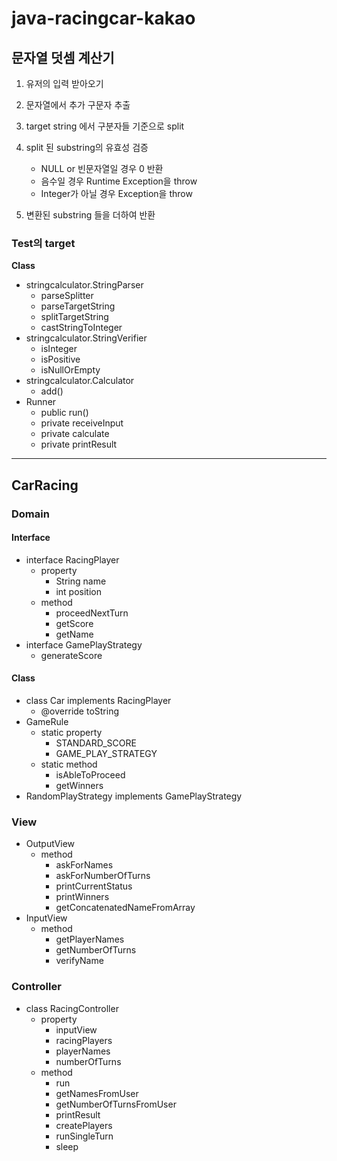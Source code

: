 # java-racingcar-kakao

## 문자열 덧셈 계산기

1. 유저의 입력 받아오기
1. 문자열에서 추가 구문자 추출
1. target string 에서 구분자들 기준으로 split
1. split 된 substring의 유효성 검증

    - NULL or 빈문자열일 경우 0 반환
    - 음수일 경우 Runtime Exception을 throw
    - Integer가 아닐 경우 Exception을 throw

1. 변환된 substring 들을 더하여 반환

### Test의 target

**Class**
- stringcalculator.StringParser
    - parseSplitter
    - parseTargetString
    - splitTargetString
    - castStringToInteger
- stringcalculator.StringVerifier
    - isInteger
    - isPositive
    - isNullOrEmpty
- stringcalculator.Calculator
    - add()
- Runner
    - public run()
    - private receiveInput
    - private calculate
    - private printResult

---

## CarRacing

### Domain

#### Interface

- interface RacingPlayer
  - property
    - String name
    - int position
  - method
    - proceedNextTurn
    - getScore
    - getName
- interface GamePlayStrategy
  - generateScore

#### Class

- class Car implements RacingPlayer
  - @override toString
- GameRule
  - static property
    - STANDARD_SCORE
    - GAME_PLAY_STRATEGY
  - static method
    - isAbleToProceed
    - getWinners
- RandomPlayStrategy implements GamePlayStrategy

### View

- OutputView
  - method
    - askForNames
    - askForNumberOfTurns
    - printCurrentStatus
    - printWinners
    - getConcatenatedNameFromArray
- InputView
  - method
    - getPlayerNames
    - getNumberOfTurns
    - verifyName

### Controller

- class RacingController
  - property
    - inputView
    - racingPlayers
    - playerNames
    - numberOfTurns
  - method
    - run
    - getNamesFromUser
    - getNumberOfTurnsFromUser
    - printResult
    - createPlayers
    - runSingleTurn
    - sleep

